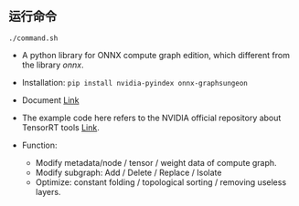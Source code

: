 #

## 运行命令  

```shell
./command.sh
```



+ A python library for ONNX compute graph edition, which different from the library *onnx*.

+ Installation: `pip install nvidia-pyindex onnx-graphsungeon`

+ Document [Link](https://docs.nvidia.com/deeplearning/tensorrt/onnx-graphsurgeon/docs/index.html)

+ The example code here refers to the NVIDIA official repository about TensorRT tools [Link](https://github.com/NVIDIA/TensorRT/tree/master/tools/onnx-graphsurgeon/examples).

+ Function:
  + Modify metadata/node / tensor / weight data of compute graph.
  + Modify subgraph: Add / Delete / Replace / Isolate
  + Optimize: constant folding / topological sorting / removing useless layers.
